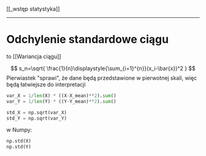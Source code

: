 [[_wstęp statystyka]]


---

# Odchylenie standardowe ciągu
to
[[Wariancja ciągu]]

$$ 
s_n=\sqrt{
\frac{1}{n}\displaystyle{\sum_{i=1}^{n}}(x_i-\bar{x})^2
}
$$
Pierwiastek "sprawi", że dane będą przedstawione w pierwotnej skali, więc będą łatwiejsze do interpretacji

```py
var_X = 1/len(X) * ((X-X_mean)**2).sum()
var_Y = 1/len(Y) * ((Y-Y_mean)**2).sum()

std_X = np.sqrt(var_X)
std_Y = np.sqrt(var_Y)

```

w Numpy:
```py
np.std(X)
np.std(Y)
```
